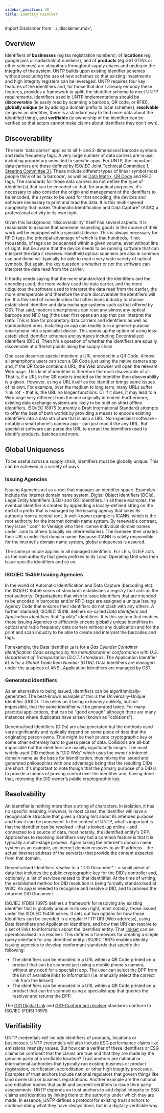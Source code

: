 ```yaml
---
sidebar_position: 20
title: Identity Resolver
---
```


import Disclaimer from '../\_disclaimer.mdx';

<Disclaimer />

## Overview

Identifiers of **businesses** (eg tax registration numbers), of **locations** (eg google pins or cadastral/lot numbers), and of **products** (eg GS1 GTINs or other schemes) are ubiquitous throughout supply chains and underpin the integrity of the system. UNTP builds upon existing identifier schemes without precluding the use of new schemes so that existing investments and high integrity registers can be leveraged. UNTP requires four key features of the identifiers and, for those that don't already embody these features, provides a framework to uplift the identifier scheme to meet UNTP requirements. Identifiers used in UNTP implementations should be **discoverable** (ie easily read by scanning a barcode, QR code, or RFID), **globally unique** (ie by adding a domain prefix to local schemes), **resolvable** (ie given an identifier, there is a standard way to find more data about the identified thing), and **verifiable** (ie ownership of the identifier can be verified so that actors cannot make claims about identifiers they don't own). 

## Discoverability

The term 'data carrier' applies to all 1- and 2-dimensional barcode symbols and radio frequency tags. A very large number of data carriers are in use, including proprietary ones tied to specific apps. For UNTP, the important data carriers are those defined by [ISO/IEC Joint Technical Committee 1, Steering Committee 31](https://www.iso.org/committee/45332.html). These include different types of linear symbol most people think of as 'a barcode', as well as [Data Matrix](https://www.iso.org/standard/80926.html), [QR Code](https://www.iso.org/standard/83389.html) and RFID tags. The standards for those data carriers do not define the type of identifier(s) that can be encoded so that, for practical purposes, it's necessary to also consider the origin and management of the identifiers to be encoded, the syntax to be used for that encoding, the devices and software necessary to print and read the data. It is this multi-layered complexity that makes "Automatic Identification and Data Capture" (AIDC) a professional activity in its own right.

Given this background, 'discoverability' itself has several aspects. It is reasonable to assume that someone inspecting goods in the course of their work will be equipped with a specialist device. This is always necessary for RFID tags, the principal advantage of which is that hundreds, if not thousands, of tags can be scanned within a given volume, even without line of sight. But be aware that the device needs to be running software that can interpret the data it receives. Handheld optical scanners are also in common use and these will typically be able to read a very wide variety of optical symbols. But again, the key question is whether or not the software can interpret the data read from the carrier. 

It hardly needs saying that the more standardized the identifiers and the encoding used, the more widely used the data carrier, and the more ubiquitous the software used to interpret the data read from the carrier, the more interoperable and therefore the more discoverable the identifiers will be. It is this kind of consideration that often leads industry to choose established identifier and data exchange systems such as that offered by GS1. That said, modern smartphones can read any almost any optical barcode and NFC tag *if* the user first opens an app that can interpret the data. This is true for proprietary data carriers and identifiers as well as standardized ones. Installing an app can readily turn a general-purpose smartphone into a specialist device. This opens up the option of using less-established identifier schemes and syntaxes including Decentralized Identifiers (DIDs). Then it's a question of whether the identifiers are equally disoverable at different points along the supply chain.

One case deserves special mention: a URL encoded in a QR Code. Almost all smartphone users can scan a QR Code just using the native camera app and, if the QR Code contains a URL, the Web browser will open the relevant Web page. This kind of identifier is therefore the most disoverable of all. That is, if a URL in the QR code is treated as the identifier then disoverability is a given. However, using a URL itself as the identifier brings some issues of its own. For example, over the medium to long term, many URLs suffer 'link rot' - that is, the URL no longer functions. Or if it does, it may lead to a Web page very different from the one originally intended. Furthermore, existing data exchange systems are likely to be built on short offline identifiers. ISO/IEC 18975 (currently a Draft International Standard) attempts to offer the best of both worlds by providing a means to encode existing identifiers into a data structure that is also a URL. Non-specialist software - notably a smartphone's camera app - can just read it like any URL. But specialist software can parse the URL to extract the identifiers used to identify products, batches and more.



## Global Uniqueness
To be useful across a supply chain, identifiers must be globally unique. This can be achieved in a variety of ways

### Issuing Agencies
Issuing Agencies act as a root that manages an identifier space. Examples include the internet domain name system, Digital Object Identifiers (DOIs), Legal Entity Identifiers (LEIs) and GS1 identifiers. In all these examples, the eventual identifier is created by appending a locally-defined string on the end of a prefix that is managed by the issuing agency that takes *its* authority from a central root. A well-known example is ICANN, which is the root authority for the internet domain name system. By renewable contract, they issue ".com" to Verisign who then license individual domain names under .com to others (usually via intermediaries). The licensee then creates their URLs under that domain name. Because ICANN is solely responsible for the internet's domain name system, global uniqueness is assured.

The same principle applies in all managed identifiers. For LEIs, GLEIF acts as the root authority that gives prefixes to its Local Operating Unit who then issue specific identifiers and so on.

### ISO/IEC 15459 Issuing Agencies
In the world of Automatic Identification and Data Capture (barcoding etc), the ISO/IEC 15459 series of standards establishes a registry that acts as the root authority. Organisations that wish to issue identifiers that are intended to be encoded in barcodes and/or RFID tags are assigned a unique Issuing Agency Code that ensures their identifiers do not clash with any others. A further standard, ISO/IEC 15418, defines so-called *Data Identifiers* and *Application Identifiers* that "qualify" identifiers. It is this system that enables those Issuing Agencies to efficiently encode globally unique identifiers in optical and radio frequency data carriers without any duplication and for the print and scan industry to be able to create and interpret the barcodes and tags.

For example, the Data Identifier `2B` is for a *Gas Cylinder Container Identification Code assigned by the manufacturer in conformance with U.S. Department of Transportation (D.O.T.) standards*. The Application Identifier `01` is for a *Global Trade Item Number (GTIN)*. Data Identifiers are managed under the auspices of ANSI, Application Identifiers are managed by GS1.

### Generated identifiers
As an alternative to being issued, identifiers can be algorithmically-generated. The best-known example of this is the Universally-Unique Identifier (UUID). This relies on it being *extremely* unlikely, but not impossible, that the same identifier will be generated twice. For many practical applications, that can be "good enough" although there are many instances where duplicates have arisen (known as "collisions").

Decentralised Identifiers (DIDs) are also generated but the methods used vary significantly and typically depend on some piece of data that the originating person owns. This might be their private cryptographic key or some other extremely hard to guess piece of data. Collisions are all-but impossible but the identifiers are usually significantly longer. The most widely used DID method is "DID Web" which uses the owner's internet domain name as the basis for identification, thus mixing the issued and generated philosophies with one advantage being that the resulting DIDs are short. It's important to note though that the primary purpose of a DID is to provide a means of proving control over the identifier and, having done that, retrieving the DID owner's public cryptographic key.

## Resolvability
An identifier is nothing more than a string of characters. In isolation, it has no specific meaning. However, in most cases, the identifier will have a recognisable structure that gives a strong hint about its intended purpose and how it can be processed. In the context of UNTP, what's important is that the identifier can be *resolved* - that is looked-up online - and connected to a source of data, most notably, the identified entity's DPP. Approaches to resolving identifiers vary but a common feature is that it is typically a multi-stage process. Again taking the internet's domain name system as an example, an internet domain *resolves* to an IP address - the actual internet address of the server(s) that provide the content expected from that domain. 

Decentralised Identifiers *resolve* to a "DID Document" - a small piece of data that includes the public cryptographic key for the DID's controller and, optionally, a list of services related to that identitifier. At the time of writing, the established method for DID resolution is being formally standardised at W3C. An app is needed to recognise and resolve a DID, and to process the returned DID Document.

ISO/IEC (FDIS) 18975 defines a framework for resolving any existing identifier that is globally unique in its own right, most notably, those issued under the ISO/IEC 15459 series. It sets out two options for how those identifiers can be encoded in a regular HTTP URI (Web addrress), using Data Identifiers and Application Identifiers, and how that URI can resolve to a set of links to information about the identified entity. That [linkset](https://datatracker.ietf.org/doc/rfc9264/) can be operationalised in a resolver. This defines a framework for creating a simple query interface for any identified entity. ISO/IEC 18975 enables identity issuing agencies to develop conformant standards that specify the following:
* The identifiers can be encoded in a URL within a QR Code printed on a product that can be scanned just using a mobile phone's camera, without any need for a specialist app. The user can select the DPP from the list of available links to information (i.e. manually select the correct link from the linkset).
* The identifiers can be encoded in a URL within a QR Code printed on a product that can be scanned using a specialist app that queries the resolver and returns the DPP.

The [GS1 Digital Link](https://ref.gs1.org/standards/digital-link/uri-syntax/) and [GS1-Conformant resolver](https://ref.gs1.org/standards/resolver/) standards conform to ISO/IEC (FDIS) 18975.

## Verifiability 

UNTP credentials will include identifiers of products, locations or businesses.  UNTP credentials will also include ESG performance claims like emissions intensity values. But how can a verifier of these identifiers or ESG claims be confident that the claims are true and that they are made by the genuine party at a verifiable location? Trust anchors are national or international authorities that typically run existing business or product registration, certification, accreditation, or other high integrity processes. Examples of trust anchors include national regulators that govern things like land ownership or business registrations. Another example are the national accreditation bodies that audit and accredit certifiers to issue third party assessments. UNTP depends on trust anchors to add digital integrity to ESG claims and identities by linking them to the authority under which they are made. In essence, UNTP defines a protocol for existing trust anchors to continue doing what they have always done, but in a digitally verifiable way.
